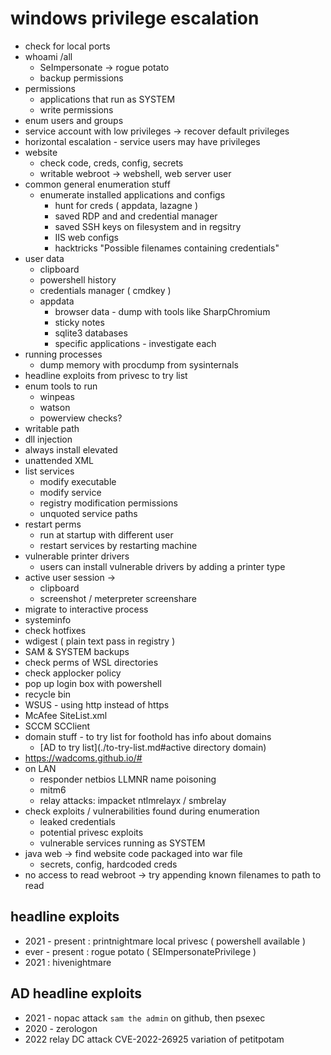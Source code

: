 # windows privilege escalation
- check for local ports
- whoami /all
  - SeImpersonate -> rogue potato
  - backup permissions
- permissions
  - applications that run as SYSTEM
  - write permissions
- enum users and groups
- service account with low privileges -> recover default privileges
- horizontal escalation - service users may have privileges
- website
  - check code, creds, config, secrets
  - writable webroot -> webshell, web server user
- common general enumeration stuff
  - enumerate installed applications and configs 
    - hunt for creds ( appdata, lazagne )
    - saved RDP and and credential manager
    - saved SSH keys on filesystem and in regsitry
    - IIS web configs
    - hacktricks "Possible filenames containing credentials"
- user data
  - clipboard
  - powershell history
  - credentials manager ( cmdkey )
  - appdata
    - browser data - dump with tools like SharpChromium
    - sticky notes
    - sqlite3 databases
    - specific applications - investigate each
- running processes
  - dump memory with procdump from sysinternals
- headline exploits from privesc to try list
- enum tools to run
  - winpeas
  - watson
  - powerview checks?
- writable path
- dll injection
- always install elevated
- unattended XML
- list services
  - modify executable
  - modify service
  - registry modification permissions
  - unquoted service paths
- restart perms
  - run at startup with different user
  - restart services by restarting machine
- vulnerable printer drivers
  - users can install vulnerable drivers by adding a printer type
- active user session ->
  - clipboard
  - screenshot / meterpreter screenshare
- migrate to interactive process
- systeminfo
- check hotfixes
- wdigest ( plain text pass in registry )
- SAM & SYSTEM backups
- check perms of WSL directories
- check applocker policy
- pop up login box with powershell
- recycle bin
- WSUS - using http instead of https
- McAfee SiteList.xml
- SCCM SCClient
- domain stuff - to try list for foothold has info about domains
  - [AD to try list](./to-try-list.md#active directory domain)
- https://wadcoms.github.io/# 
- on LAN
  - responder netbios LLMNR name poisoning
  - mitm6
  - relay attacks: impacket ntlmrelayx / smbrelay
- check exploits / vulnerabilities found during enumeration
  - leaked credentials
  - potential privesc exploits
  - vulnerable services running as SYSTEM
- java web -> find website code packaged into war file
  - secrets, config, hardcoded creds
- no access to read webroot -> try appending known filenames to path to read

## headline exploits
- 2021 - present : printnightmare local privesc ( powershell available )
- ever - present : rogue potato ( SEImpersonatePrivilege )
- 2021 : hivenightmare

## AD headline exploits
- 2021 - nopac attack `sam the admin` on github, then psexec
- 2020 - zerologon
- 2022 relay DC attack CVE-2022-26925 variation of petitpotam
